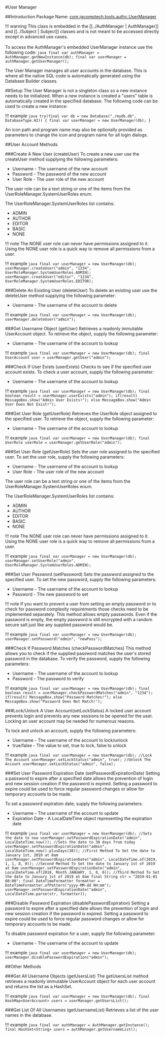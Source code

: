 #User Manager

##Introduction
Package Name: [com.jgcomptech.tools.authc.UserManager](https://static.javadoc.io/com.jgcomptech.tools/java-ultimate-tools/1.5.0/com/jgcomptech/tools/authc/UserManager.html)

!!! warning
    This class is embedded in the [[../AuthManager | AuthManager]]
    and [[../Subject | Subject]] classes and is not meant to be
    accessed directly except in advanced use cases.<br/><br/>
    To access the AuthManager's embedded UserManager instance use the following code:
    ``` java
    final var authManager = AuthManager.getNewInstance(db);
    final var userManager = authManager.getUserManager();
    ```
    
The User Manager manages all user accounts in the database.
This is where all the native SQL code is automatically
generated using the Database Builder classes.

##Setup
The User Manager is not a singleton class so a new instance needs to be initialized.
When a new instance is created a "users" table is automatically created in the specified database.
The following code can be used to create a new instance:

!!! example
    ``` java
    try(final var db = new Database("./mydb.db", DatabaseType.H2)) {
        final var userManager = new UserManager(db);
    }
    ```
    
An icon path and program name may also be optionally provided as parameters to change the
icon and program name for all login dialogs.

##User Account Methods

###Create A New User (createUser)
To create a new user use the createUser method supplying the following parameters:

- Username - The username of the new account
- Password - The password of the new account
- User Role - The user role of the new account

The user role can be a text string or one of the
items from the UserRoleManager.SystemUserRoles enum.

The UserRoleManager.SystemUserRoles list contains:

- ADMIN
- AUTHOR
- EDITOR
- BASIC
- NONE

!!! note
    The NONE user role can never have permissions assigned to it.
    Using the NONE user role is a quick way to remove all permissions from a user.

!!! example
    ``` java
    final var userManager = new UserManager(db);
    userManager.createUser("admin", "1234", UserRoleManager.SystemUserRoles.ADMIN);
    userManager.createUser("editor", "1234", UserRoleManager.SystemUserRoles.EDITOR);
    ```
    
###Delete An Existing User (deleteUser)
To delete an existing user use the deleteUser method supplying the following parameter:

- Username - The username of the account to delete

!!! example
    ``` java
    final var userManager = new UserManager(db);
    userManager.deleteUser("admin");
    ```
    
###Get Username Object (getUser)
Retrieves a readonly immutable UserAccount object.
To retrieve the object, supply the following parameter:

- Username - The username of the account to lookup

!!! example
    ``` java
    final var userManager = new UserManager(db);
    final UserAccount user = userManager.getUser("admin");
    ```
    
###Check If User Exists (userExists)
Checks to see if the specified user account exists.
To check a user account, supply the following parameter:

- Username - The username of the account to lookup

!!! example
    ``` java
    final var userManager = new UserManager(db);
    final boolean result = userManager.userExists("admin");
    if(result) MessageBox.show("Admin User Exists!");
    else MessageBox.show("Admin User Does Not Exist!");
    ```
    
###Get User Role (getUserRole)
Retrieves the UserRole object assigned to the specified user.
To retrieve the object, supply the following parameter:

- Username - The username of the account to lookup

!!! example
    ``` java
    final var userManager = new UserManager(db);
    final UserRole userRole = userManager.getUserRole("admin");
    ```
    
###Set User Role (getUserRole)
Sets the user role assigned to the specified user.
To set the user role, supply the following parameters:

- Username - The username of the account to lookup
- User Role - The user role of the new account

The user role can be a text string or one of the
items from the UserRoleManager.SystemUserRoles enum.

The UserRoleManager.SystemUserRoles list contains:

- ADMIN
- AUTHOR
- EDITOR
- BASIC
- NONE

!!! note
    The NONE user role can never have permissions assigned to it.
    Using the NONE user role is a quick way to remove all permissions from a user.

!!! example
    ``` java
    final var userManager = new UserManager(db);
    userManager.setUserRole("admin", UserRoleManager.SystemUserRoles.ADMIN);
    ```
    
###Set User Password (setPassword)
Sets the password assigned to the specified user.
To set the new password, supply the following parameters:

- Username - The username of the account to lookup
- Password - The new password to set

!!! note
    If you want to prevent a user from setting an empty password
    or to check for password complexity requirements those checks need
    to be implemented separately. This method allows empty passwords.
    Even if the password is empty, the empty password is still encrypted
    with a random secure salt just like any supplied password would be.

!!! example
    ``` java
    final var userManager = new UserManager(db);
    userManager.setPassword("admin", "newPass");
    ```
    
###Check If Password Matches (checkPasswordMatches)
This method allows you to check if the supplied password matches
the user's stored password in the database.
To verify the password, supply the following parameters:

- Username - The username of the account to lookup
- Password - The password to verify
    
!!! example
    ``` java
    final var userManager = new UserManager(db);
    final boolean result = userManager.checkPasswordMatches("admin", "1234");
    if(result) MessageBox.show("Password Matches!");
    else MessageBox.show("Password Does Not Match!");
    ```
    
###Lock/Unlock A User Account(setLockStatus)
A locked user account prevents login and prevents any new sessions
to be opened for the user. Locking an user account may be needed for numerous reasons.

To lock and unlock an account, supply the following parameters:

- Username - The username of the account to lock/unlock
- true/false - The value to set, true to lock, false to unlock

!!! example
    ``` java
    final var userManager = new UserManager(db);
    //Lock The Account
    userManager.setLockStatus("admin", true);
    //Unlock The Account
    userManager.setLockStatus("admin", false);
    ```
    
###Set User Password Expiration Date (setPasswordExpirationDate)
Setting a password to expire after a specified date allows the prevention of login and
new session creation if the password is expired. Setting a password to expire could
be used to force regular password changes or allow for temporary accounts to be made.

To set a password expiration date, supply the following parameters:

- Username - The username of the account to update
- Expiration Date - A LocalDateTime object representing the expiration date

!!! example
    ``` java
    final var userManager = new UserManager(db);
    //Sets the date to now
    userManager.setPasswordExpirationDate("admin", LocalDateTime.now());
    //Sets the date to 30 days from today
    userManager.setPasswordExpirationDate("admin", LocalDateTime.now().plusDays(30));
    //First Method To Set the date to January 1st, 2019 at 8am
    userManager.setPasswordExpirationDate("admin", LocalDateTime.of(2019, 1, 1, 8, 0));
    //Second Method To Set the date to January 1st of 2019 at 8am
    userManager.setPasswordExpirationDate("admin", LocalDateTime.of(2018, Month.JANUARY, 1, 8, 0));
    //Third Method To Set the date to January 1st of 2019 at 8am
    final String str = "2019-01-01 08:00";
    final DateTimeFormatter formatter = DateTimeFormatter.ofPattern("yyyy-MM-dd HH:mm");
    userManager.setPasswordExpirationDate("admin", LocalDateTime.parse(str, formatter));
    ```
    
###Disable Password Expiration (disablePasswordExpiration)
Setting a password to expire after a specified date allows the prevention of login and
new session creation if the password is expired. Setting a password to expire could
be used to force regular password changes or allow for temporary accounts to be made.

To disable password expiration for a user, supply the following parameter:

- Username - The username of the account to update

!!! example
    ``` java
    final var userManager = new UserManager(db);
    userManager.disablePasswordExpiration("admin");
    ```

##Other Methods

###Get All Username Objects (getUsersList)
The getUsersList method retrieves a readonly immutable UserAccount object for each user
account and returns the list as a HashSet.

!!! example
    ``` java
    final var userManager = new UserManager(db);
    final HashMap<UserAccount> users = userManager.getUsersList();
    ```
    
###Get List Of All Usernames (getUsernameList)
Retrieves a list of the user names in the database.

!!! example
    ``` java
    final var authManager = AuthManager.getInstance();
    final HashSet<String> users = authManager.getUsernameList();
    ```